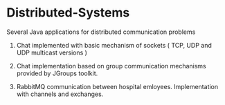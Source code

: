 # Distributed-Systems
Several Java applications for distributed communication problems

1. Chat implemented with basic mechanism of sockets ( TCP, UDP and UDP multicast versions )

2. Chat implementation based on group communication mechanisms provided by JGroups toolkit.

3. RabbitMQ communication between hospital emloyees. Implementation with channels and exchanges.

